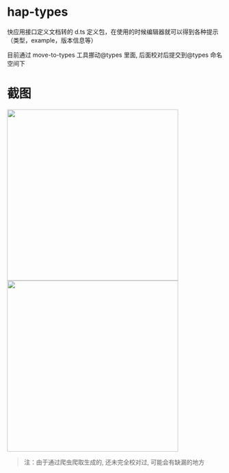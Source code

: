 # hap-types

快应用接口定义文档转的 d.ts 定义包，在使用的时候编辑器就可以得到各种提示（类型，example，版本信息等）

目前通过 move-to-types 工具挪动@types 里面, 后面校对后提交到@types 命名空间下

# 截图

<img style="width: 400px;" src="https://raw.githubusercontent.com/deepkolos/hap-types/master/assets/screenshot.png"/>

<img style="width: 400px;" src="https://raw.githubusercontent.com/deepkolos/hap-types/master/assets/demo.webp"/>

> 注：由于通过爬虫爬取生成的, 还未完全校对过, 可能会有缺漏的地方
